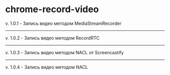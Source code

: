 # chrome-record-video

v. 1.0.1  - Запись видео методом MediaStreamRecorder

------------------

v. 1.0.2  - Запись видео методом RecordRTC

------------------

v. 1.0.3  - Запись видео методом NACL от Screencastify

------------------

v. 1.0.4  - Запись видео методом NACL 
